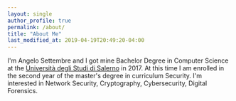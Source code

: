 ```yaml
---
layout: single
author_profile: true
permalink: /about/
title: "About Me"
last_modified_at: 2019-04-19T20:49:20-04:00
---
```



I'm Angelo Settembre and I got mine Bachelor Degree in Computer Science at the  [Università degli Studi di Salerno](http://web.unisa.it/home) in 2017. At this time I am enrolled in the second year of the master's degree in curriculum Security. I'm interested in Network Security, Cryptography, Cybersecurity, Digital Forensics. 
